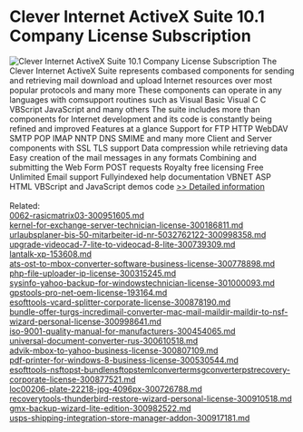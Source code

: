 # Clever Internet ActiveX Suite 10.1 Company License Subscription
![Clever Internet ActiveX Suite 10.1 Company License Subscription](https://mycommerce.akamaized.net/api/pimages/P300973456/BIG/300973456.JPG)
The Clever Internet ActiveX Suite represents combased components for sending and retrieving mail download and upload Internet resources over most popular protocols and many more
These components can operate in any languages with comsupport routines such as Visual Basic Visual C C VBScript JavaScript and many others
The suite includes more than components for Internet development and its code is constantly being refined and improved
Features at a glance
Support for FTP HTTP WebDAV SMTP POP IMAP NNTP DNS SMIME and many more
Client and Server components with SSL TLS support
Data compression while retrieving data
Easy creation of the mail messages in any formats Combining and submitting the Web Form POST requests
Royalty free licensing Free Unlimited Email support
Fullyindexed help documentation VBNET ASP HTML VBScript and JavaScript demos code
[>> Detailed information](https://secure.shareit.com/shareit/product.html?productid=300973456&affiliateid=200057808)<br/><br/>Related:
<br />[0062-rasicmatrix03-300951605.md](https://github.com/downloadplanet/downloadplanet/blob/main/0062-rasicmatrix03-300951605.md)<br />[kernel-for-exchange-server-technician-license-300186811.md](https://github.com/downloadplanet/downloadplanet/blob/main/kernel-for-exchange-server-technician-license-300186811.md)<br />[urlaubsplaner-bis-50-mitarbeiter-id-nr-5032762122-300998358.md](https://github.com/downloadplanet/downloadplanet/blob/main/urlaubsplaner-bis-50-mitarbeiter-id-nr-5032762122-300998358.md)<br />[upgrade-videocad-7-lite-to-videocad-8-lite-300739309.md](https://github.com/downloadplanet/downloadplanet/blob/main/upgrade-videocad-7-lite-to-videocad-8-lite-300739309.md)<br />[lantalk-xp-153608.md](https://github.com/downloadplanet/downloadplanet/blob/main/lantalk-xp-153608.md)<br />[ats-ost-to-mbox-converter-software-business-license-300778898.md](https://github.com/downloadplanet/downloadplanet/blob/main/ats-ost-to-mbox-converter-software-business-license-300778898.md)<br />[php-file-uploader-ip-license-300315245.md](https://github.com/downloadplanet/downloadplanet/blob/main/php-file-uploader-ip-license-300315245.md)<br />[sysinfo-yahoo-backup-for-windowstechnician-license-301000093.md](https://github.com/downloadplanet/downloadplanet/blob/main/sysinfo-yahoo-backup-for-windowstechnician-license-301000093.md)<br />[gpstools-pro-net-oem-license-193164.md](https://github.com/downloadplanet/downloadplanet/blob/main/gpstools-pro-net-oem-license-193164.md)<br />[esofttools-vcard-splitter-corporate-license-300878190.md](https://github.com/downloadplanet/downloadplanet/blob/main/esofttools-vcard-splitter-corporate-license-300878190.md)<br />[bundle-offer-turgs-incredimail-converter-mac-mail-maildir-maildir-to-nsf-wizard-personal-license-300998641.md](https://github.com/downloadplanet/downloadplanet/blob/main/bundle-offer-turgs-incredimail-converter-mac-mail-maildir-maildir-to-nsf-wizard-personal-license-300998641.md)<br />[iso-9001-quality-manual-for-manufacturers-300454065.md](https://github.com/downloadplanet/downloadplanet/blob/main/iso-9001-quality-manual-for-manufacturers-300454065.md)<br />[universal-document-converter-rus-300610518.md](https://github.com/downloadplanet/downloadplanet/blob/main/universal-document-converter-rus-300610518.md)<br />[advik-mbox-to-yahoo-business-license-300807109.md](https://github.com/downloadplanet/downloadplanet/blob/main/advik-mbox-to-yahoo-business-license-300807109.md)<br />[pdf-printer-for-windows-8-business-license-300530544.md](https://github.com/downloadplanet/downloadplanet/blob/main/pdf-printer-for-windows-8-business-license-300530544.md)<br />[esofttools-nsftopst-bundlensftopstemlconvertermsgconverterpstrecovery-corporate-license-300877521.md](https://github.com/downloadplanet/downloadplanet/blob/main/esofttools-nsftopst-bundlensftopstemlconvertermsgconverterpstrecovery-corporate-license-300877521.md)<br />[loc00206-plate-22218-jpg-4096px-300726788.md](https://github.com/downloadplanet/downloadplanet/blob/main/loc00206-plate-22218-jpg-4096px-300726788.md)<br />[recoverytools-thunderbird-restore-wizard-personal-license-300910518.md](https://github.com/downloadplanet/downloadplanet/blob/main/recoverytools-thunderbird-restore-wizard-personal-license-300910518.md)<br />[gmx-backup-wizard-lite-edition-300982522.md](https://github.com/downloadplanet/downloadplanet/blob/main/gmx-backup-wizard-lite-edition-300982522.md)<br />[usps-shipping-integration-store-manager-addon-300917181.md](https://github.com/downloadplanet/downloadplanet/blob/main/usps-shipping-integration-store-manager-addon-300917181.md)